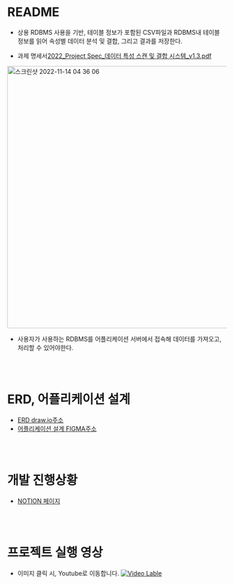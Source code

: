 # README


- 상용 RDBMS 사용을 기반, 테이블 정보가 포함된 CSV파일과 RDBMS내 테이블 정보를 읽어 속성별 데이터 분석 및 결합, 그리고 결과를 저장한다.

- 과제 명세서[2022_Project Spec_데이터 특성 스캔 및 결합 시스템_v1.3.pdf](https://github.com/PreswotLab/preswotlab/files/11172654/2022_Project.Spec_._v1.3.pdf)


<img width="602" alt="스크린샷 2022-11-14 04 36 06" src="https://user-images.githubusercontent.com/76278794/201540731-4bbf099f-0a0d-4895-9716-50f3cdb81cea.png">


- 사용자가 사용하는 RDBMS를 어플리케이션 서버에서 접속해 데이터를 가져오고, 처리할 수 있어야한다.

<br><br>


# ERD, 어플리케이션 설계

- [ERD draw.io주소](https://app.diagrams.net/#G1LRr4lm1vPxAzDa0EtKj__dLdfWPjqceY)
- [어플리케이션 설계 FIGMA주소](https://www.figma.com/file/lG1cgOmjEUdG93dtsv0yUN/Preswot-Lab?node-id=0%3A1&t=adcsKAZWNKbubu0x-0)

<br><br>

# 개발 진행상황

- [NOTION 페이지](https://glittery-mail-bd8.notion.site/PRESWOT-b15c5156e667424ab8a0b7f5008cf0af)

<br><br>

# 프로젝트 실행 영상
- 이미지 클릭 시, Youtube로 이동합니다.
[![Video Lable](https://user-images.githubusercontent.com/76278794/230441568-06d60b16-66f6-4e2c-80ff-7f726afbdd9c.png)](https://www.youtube.com/watch?v=DZMiSqOGie8)
